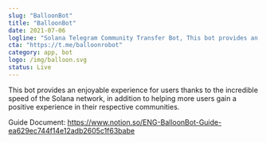 ```yaml
---
slug: "BalloonBot"
title: "BalloonBot"
date: 2021-07-06
logline: "Solana Telegram Community Transfer Bot, This bot provides an enjoyable experience for users thanks to the incredible speed of the Solana network, in addition to helping more users gain a positive experience in their respective communities."
cta: "https://t.me/balloonrobot"
category: app, bot
logo: /img/balloon.svg
status: Live
---
```


This bot provides an enjoyable experience for users thanks to the incredible speed of the Solana network, in addition to helping more users gain a positive experience in their respective communities.

Guide Document: https://www.notion.so/ENG-BalloonBot-Guide-ea629ec744f14e12adb2605c1f63babe
